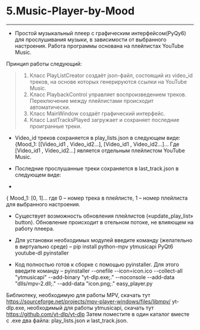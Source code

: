 # 5.Music-Player-by-Mood
---
- Простой музыкальный плеер с графическим интерфейсом(PyQy6) для прослушивания музыки, в зависимости от выбранного настроения. Работа программы основана на плейлистах YouTube Music. 

Принцип работы следующий: 
>1)	Класс PlayListCreator создаёт json-файл, состоящий из video_id треков, на основе которых генерируются ссылки на YouTube Music.
>2)	Класс PlaybackControl управляет воспроизведением треков. Переключение между плейлистами происходит автоматически.
>3)	Класс MainWindow создаёт графический интерфейс.
>4)	Класс LastTracksPlayed загружает и сохраняет последние проигранные треки.

- Video_id треков сохраняется в play_lists.json в следующем виде:
{Mood_1: [[Video_id1 , Video_id2…], [Video_id1 , Video_id2…]… 
Где [Video_id1 , Video_id2…] является отдельным плейлистом YouTube Music.

- Последние прослушанные треки сохраняется в last_track.json в следующем виде:  
- 
{ Mood_1: [0, 1]… где 0 – номер трека в плейлисте, 1 – номер плейлиста для выбранного настроения.

- Существует возможность обновления плейлистов («update_play_list» button). Обновление происходит в отельном потоке, не влияющем на работу плеера.

- Для установки необходимых модулей введите команду (желательно в виртуально среде) – pip install python-mpv ytmusicapi PyQt6 youtube-dl pyinstaller

- Код полностью готов к сборке с помощью pyinstaller. 
Для этого введите команду – pyinstaller --onefile --icon=icon.ico --collect-all "ytmusicapi" --add-binary "yt-dlp.exe;." --noconsole --add-data "dlls/mpv-2.dll;." --add-data "icon.png;." easy_player.py

Библиотеку, необходимую для работы MPV, скачать тут https://sourceforge.net/projects/mpv-player-windows/files/libmpv/
yt-dlp.exe, необходимый для работы ytmusicapi, скачать тут https://github.com/yt-dlp/yt-dlp
Затем поместите в один каталог вместе с .exe два файла: play_lists.json и last_track.json. 

